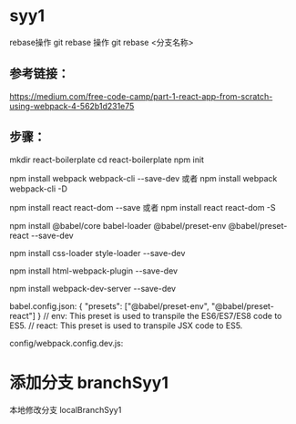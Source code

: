 # syy1
rebase操作
git rebase 操作
git rebase <分支名称>

## 参考链接：
https://medium.com/free-code-camp/part-1-react-app-from-scratch-using-webpack-4-562b1d231e75

## 步骤：
mkdir react-boilerplate
cd react-boilerplate
npm init

npm install webpack webpack-cli --save-dev
或者
npm install webpack webpack-cli -D


npm install react react-dom --save
或者
npm install react react-dom -S

npm install @babel/core babel-loader @babel/preset-env @babel/preset-react --save-dev

npm install css-loader style-loader --save-dev

npm install html-webpack-plugin --save-dev

npm install webpack-dev-server --save-dev


babel.config.json:
{
  "presets": ["@babel/preset-env", "@babel/preset-react"]
}
// env: This preset is used to transpile the ES6/ES7/ES8 code to ES5.
// react: This preset is used to transpile JSX code to ES5.



config/webpack.config.dev.js:

# 添加分支 branchSyy1

本地修改分支 localBranchSyy1
